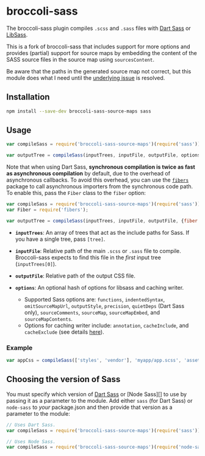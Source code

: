 # broccoli-sass

The broccoli-sass plugin compiles `.scss` and `.sass` files with
[Dart Sass][] or [LibSass][].

[Dart Sass]: https://sass-lang.com/dart-sass
[LibSass]: https://sass-lang.com/libsass

This is a fork of broccoli-sass that includes support for more options and provides (partial)
support for source maps by embedding the content of the SASS source files in the source map using `sourcesContent`.

Be aware that the paths in the generated source map not correct, but this module does what I need
until the [underlying issue](https://github.com/sass/libsass/issues/908) is resolved.

## Installation

```bash
npm install --save-dev broccoli-sass-source-maps sass
```

## Usage

```js
var compileSass = require('broccoli-sass-source-maps')(require('sass'));

var outputTree = compileSass(inputTrees, inputFile, outputFile, options);
```

Note that when using Dart Sass, **synchronous compilation is twice as fast as
asynchronous compilation** by default, due to the overhead of asynchronous
callbacks. To avoid this overhead, you can use the [`fibers`][] package to call
asynchronous importers from the synchronous code path. To enable this, pass the
`Fiber` class to the `fiber` option:

[`fibers`]: https://www.npmjs.com/package/fibers

```javascript
var compileSass = require('broccoli-sass-source-maps')(require('sass'));
var Fiber = require('fibers');

var outputTree = compileSass(inputTrees, inputFile, outputFile, {fiber: Fiber});
```


* **`inputTrees`**: An array of trees that act as the include paths for
  Sass. If you have a single tree, pass `[tree]`.

* **`inputFile`**: Relative path of the main `.scss` or `.sass` file to compile.
  Broccoli-sass expects to find this file in the *first* input tree
  (`inputTrees[0]`).

* **`outputFile`**: Relative path of the output CSS file.

* **`options`**: An optional hash of options for libsass and caching writer. 
  * Supported Sass options are:
  `functions`, `indentedSyntax`, `omitSourceMapUrl`, `outputStyle`, `precision`, `quietDeps` (Dart Sass only),
  `sourceComments`, `sourceMap`, `sourceMapEmbed`, and `sourceMapContents`.
  * Options for caching writer include: `annotation`, `cacheInclude`, and `cacheExclude` (see details [here][bcw-options]).

### Example

```js
var appCss = compileSass(['styles', 'vendor'], 'myapp/app.scss', 'assets/app.css');
```

[bcw-options]: https://github.com/ember-cli/broccoli-caching-writer/tree/979abf92c83af7d625b1fd35c94b4e5f56668b18#new-cachingwriterinputnodes-options

## Choosing the version of Sass

You must specify which version of [Dart Sass][] or [Node Sass][] to use by
passing it as a parameter to the module. Add either `sass` (for Dart Sass) or
`node-sass` to _your_ package.json and then provide that version as a parameter
to the module:

```js
// Uses Dart Sass.
var compileSass = require('broccoli-sass-source-maps')(require('sass'));

// Uses Node Sass.
var compileSass = require('broccoli-sass-source-maps')(require('node-sass'));
```
